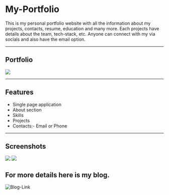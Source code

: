 # My-Portfolio
This is my personal portfolio website with all the information about my projects, contacts, resume, education and many more. Each projects have details about the team, tech-stack, etc. Anyone can connect with my via socials and also have the email option.
___

## Portfolio

![](https://miro.medium.com/max/1400/1*Ap2eWxvwVliv_hhuFP4D3A.png)
___

## Features
- Single page application
- About section
- Skills
- Projects
- Contacts:- Email or Phone
___

## Screenshots

![](https://miro.medium.com/max/1400/1*S8M4OkBjbamIhW0EMQQsNA.png)
![](https://miro.medium.com/max/1400/1*zKj82UZ9lVygTw1P2RE-Pg.png)

## For more details here is my blog.
![Blog-Link](https://haldaranup.medium.com/screenshots-cc00715c9d9a)
